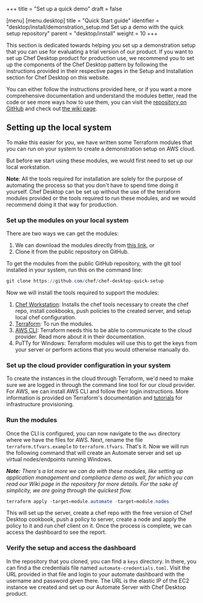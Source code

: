 +++
title = "Set up a quick demo"
draft = false

[menu]
  [menu.desktop]
    title = "Quick Start guide"
    identifier = "desktop/install/demonstration_setup.md Set up a demo with the quick setup repository"
    parent = "desktop/install"
    weight = 10
+++

This section is dedicated towards helping you set up a demonstration setup that you can use for evaluating a trial version of our product. If you want to set up Chef Desktop product for production use, we recommend you to set up the components of the Chef Desktop pattern by following the instructions provided in their respective pages in the Setup and Installation section for Chef Desktop on this website.

You can either follow the instructions provided here, or if you want a more comprehensive documentation and understand the modules better, read the code or see more ways how to use them, you can visit the [repository on GitHub](https://github.com/chef/chef-desktop-quick-setup) and check out [the wiki page](https://github.com/chef/chef-desktop-quick-setup/wiki).

## Setting up the local system

To make this easier for you, we have written some Terraform modules that you can run on your system to create a demonstration setup on AWS cloud.

But before we start using these modules, we would first need to set up our local workstation.

**Note**: All the tools required for installation are solely for the purpose of automating the process so that you don't have to spend time doing it yourself. Chef Desktop can be set up without the use of the terraform modules provided or the tools required to run these modules, and we would recommend doing it that way for production.

### Set up the modules on your local system

There are two ways we can get the modules:

1. We can download the modules directly from [this link](https://github.com/chef/chef-desktop-quick-setup/archive/refs/heads/main.zip), or
1. Clone it from the public repository on GitHub.

To get the modules from the public GitHub repository, with the git tool installed in your system, run this on the command line:

```powershell
git clone https://github.com/chef/chef-desktop-quick-setup
```

Now we will install the tools required to support the modules:

1. [Chef Workstation](https://downloads.chef.io/tools/workstation): Installs the chef tools necessary to create the chef repo, install cookbooks, push policies to the created server, and setup local chef configuration.
1. [Terraform](https://learn.hashicorp.com/tutorials/terraform/install-cli): To run the modules.
1. [AWS CLI](https://docs.aws.amazon.com/cli/latest/userguide/install-cliv2.html): Terraform needs this to be able to communicate to the cloud provider. Read more about it in their documentation.
1. PuTTy for Windows: Terraform modules will use this to get the keys from your server or perform actions that you would otherwise manually do.

### Set up the cloud provider configuration in your system

To create the instances in the cloud through Terraform, we'd need to make sure we are logged in through the command line tool for our cloud provider. For AWS, we can install AWS CLI and follow their login instructions. More information is provided on Terraform's documentation and [tutorials](https://learn.hashicorp.com/terraform) for infrastructure provisioning.

### Run the modules

Once the CLI is configured, you can now navigate to the `aws` directory where we have the files for AWS. Next, rename the file `terraform.tfvars.example` to `terraform.tfvars`. That's it. Now we will run the following command that will create an Automate server and set up virtual nodes/endpoints running Windows.

_**Note:** There's a lot more we can do with these modules, like setting up application management and compliance demo as well, for which you can read our Wiki page in the repository for more details. For the sake of simplicity, we are going through the quickest flow._

```powershell
terraform apply -target=module.automate -target=module.nodes
```

This will set up the server, create a chef repo with the free version of Chef Desktop cookbook, push a policy to server, create a node and apply the policy to it and run chef client on it. Once the process is complete, we can access the dashboard to see the report.

### Verify the setup and access the dashboard

In the repository that you cloned, you can find a `keys` directory. In there, you can find a the credentials file named `automate-credentials.toml`. Visit the URL provided in that file and login to your automate dashboard with the username and password given there. The URL is the elastic IP of the EC2 instance we created and set up our Automate Server with Chef Desktop product.
